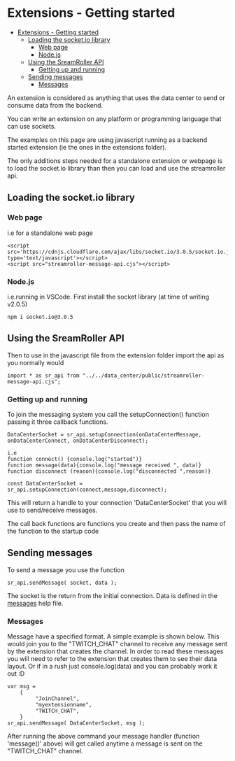 # Extensions - Getting started

- [Extensions - Getting started](#extensions---getting-started)
  - [Loading the socket.io library](#loading-the-socketio-library)
    - [Web page](#web-page)
    - [Node.js](#nodejs)
  - [Using the SreamRoller API](#using-the-sreamroller-api)
    - [Getting up and running](#getting-up-and-running)
  - [Sending messages](#sending-messages)
    - [Messages](#messages)
  

An extension is considered as anything that uses the data center to send or consume data from the backend. 

You can write an extension on any platform or programming language that can use sockets.

The examples on this page are using javascript running as a backend started extension (ie the ones in the extensions folder). 

The only additions steps needed for a standalone extension or webpage is to load the socket.io library than then you can load and use the streamroller api.

## Loading the socket.io library
### Web page
i.e for a standalone web page
```
<script src='https://cdnjs.cloudflare.com/ajax/libs/socket.io/3.0.5/socket.io.js' type='text/javascript'></script>
<script src="streamroller-message-api.cjs"></script>
```
### Node.js
i.e.running 
in VSCode.
First install the socket library (at time of writing v2.0.5)
```
npm i socket.io@3.0.5
```
## Using the SreamRoller API

Then to use in the javascript file from the extension folder
import the api as you normally would
```
import * as sr_api from "../../data_center/public/streamroller-message-api.cjs";
```
### Getting up and running
To join the messaging system you call the setupConnection() function passing it three callback functions.

```
DataCenterSocket = sr_api.setupConnection(onDataCenterMessage, onDataCenterConnect, onDataCenterDisconnect);
```
```
i.e
function connect() {console.log("started")}
function message(data){console.log("message received ", data)}
function disconnect (reason){console.log("disconnected ",reason)}

const DataCenterSocket = sr_api.setupConnection(connect,message,disconnect);
```
This will return a handle to your connection 'DataCenterSocket' that you will use to send/receive messages.

The call back functions are functions you create and then pass the name of the function to the startup code

## Sending messages
To send a message you use the function 
```
sr_api.sendMessage( socket, data );
```
The socket is the return from the initial connection.
Data is defined in the [messages](MESSAGE_DOC.md) help file.
### Messages
Message have a specified format. A simple example is shown below. This would join you to the "TWITCH_CHAT" channel to receive any message sent by the extension that creates the channel. In order to read these messages you will need to refer to the extension that creates them to see their data layout. Or if in a rush just console.log(data) and you can probably work it out :D
```
var msg = 
    {
         "JoinChannel",
         "myextensionname",
         "TWITCH_CHAT",
    }
sr_api.sendMessage( DataCenterSocket, msg );
```
After running the above command your message handler (function 'message()' above) will get called anytime a message is sent on the "TWITCH_CHAT" channel. 